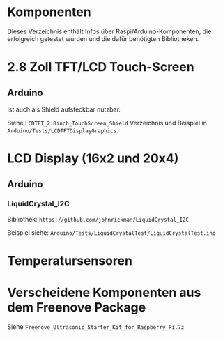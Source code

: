 Komponenten
===========

Dieses Verzeichnis enthält Infos über Raspi/Arduino-Komponenten, die erfolgreich getestet wurden und die dafür benötigten Bibliotheken.


# 2.8 Zoll TFT/LCD Touch-Screen


## Arduino

Ist auch als Shield aufsteckbar nutzbar. 

Siehe `LCDTFT_2.8inch_TouchScreen_Shield` Verzeichnis und Beispiel in `Arduino/Tests/LCDTFTDisplayGraphics`.


# LCD Display (16x2 und 20x4)

## Arduino

### LiquidCrystal_I2C

Bibliothek: `https://github.com/johnrickman/LiquidCrystal_I2C`

Beispiel siehe: `Arduino/Tests/LiquidCrystalTest/LiquidCrystalTest.ino`


# Temperatursensoren




# Verscheidene Komponenten aus dem Freenove Package

Siehe `Freenove_Ultrasonic_Starter_Kit_for_Raspberry_Pi.7z`

